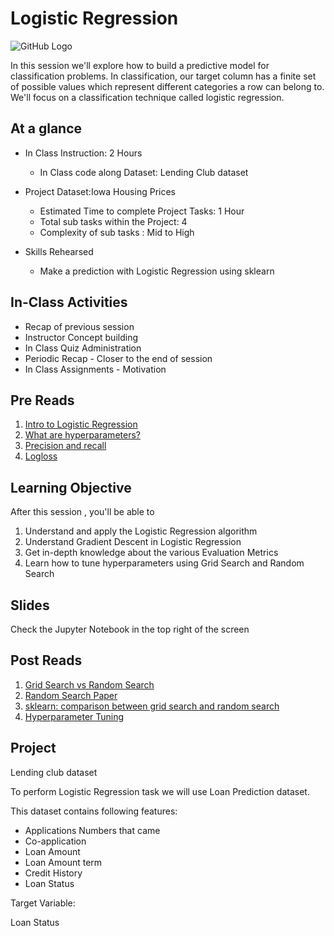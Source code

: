 # Logistic Regression
![GitHub Logo](https://s3.ap-south-1.amazonaws.com/greyatom-social/GreyAtom-logo.png)

In this session we'll  explore how to build a predictive model for classification problems. In classification, our target column has a finite set of possible values which represent different categories a row can belong to. We'll focus on a classification technique called logistic regression.

## At a glance
* In Class Instruction: 2 Hours
  * In Class code along Dataset: Lending Club dataset
  
* Project Dataset:Iowa Housing Prices
  * Estimated Time to complete Project Tasks: 1 Hour
  * Total sub tasks within the Project: 4
  * Complexity of sub tasks : Mid to High

 
* Skills Rehearsed
  * Make a prediction with Logistic Regression using sklearn

## In-Class Activities
* Recap of previous session
* Instructor Concept building
* In Class Quiz Administration
* Periodic Recap - Closer to the end of session
* In Class Assignments - Motivation


## Pre Reads
1. [Intro to Logistic Regression](http://www.kdnuggets.com/2016/08/primer-logistic-regression-part-1.html)
2. [What are hyperparameters?](https://www.quora.com/What-are-hyperparameters-in-machine-learning)
3. [Precision and recall](https://en.wikipedia.org/wiki/Precision_and_recall)
4. [Logloss](http://www.exegetic.biz/blog/2015/12/making-sense-logarithmic-loss/)


## Learning Objective

After this session , you'll be able to
1. Understand and apply the Logistic Regression algorithm
2. Understand Gradient Descent in Logistic Regression
2. Get in-depth knowledge about the various Evaluation Metrics
3. Learn how to tune hyperparameters using Grid Search and Random Search


## Slides
Check the Jupyter Notebook in the top right of the screen


## Post Reads
1. [Grid Search vs Random Search](https://medium.com/rants-on-machine-learning/smarter-parameter-sweeps-or-why-grid-search-is-plain-stupid-c17d97a0e881)
2. [Random Search Paper](http://www.jmlr.org/papers/volume13/bergstra12a/bergstra12a.pdf)
3. [sklearn: comparison between grid search and random search](http://scikit-learn.org/0.17/auto_examples/model_selection/randomized_search.html)
4. [Hyperparameter Tuning](http://blog.sigopt.com/post/144221180573/evaluating-hyperparameter-optimization-strategies)


## Project 
Lending club dataset

To perform Logistic Regression task we will use Loan Prediction dataset.

This dataset contains following features:

* Applications Numbers that came
* Co-application
* Loan Amount
* Loan Amount term
* Credit History
* Loan Status

Target Variable:

Loan Status




